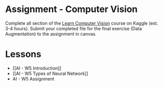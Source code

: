 # Assignment - Computer Vision

Complete all section of the [Learn Computer Vision](https://www.kaggle.com/learn/computer-vision)  course on Kaggle (est. 3-4 hours). Submit your completed file for the final exercise (Data Augmentation) to the assignment in canvas.



# Lessons
- [[AI - W5 Introduction]]
- [[AI - W5 Types of Neural Network]]
- AI - W5 Assignment